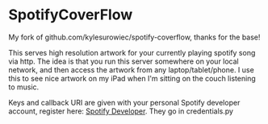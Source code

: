 # SpotifyCoverFlow

My fork of github.com/kylesurowiec/spotify-coverflow, thanks for the base!

This serves high resolution artwork for your currently playing spotify song via
http. The idea is that you run this server somewhere on your local network, and
then access the artwork from any laptop/tablet/phone. I use this to see nice
artwork on my iPad when I'm sitting on the couch listening to music.

Keys and callback URI are given with your personal Spotify developer account, register here: [Spotify Developer](https://developer.spotify.com/my-applications/#!/). They go in credentials.py
